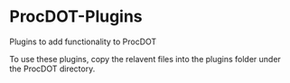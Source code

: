# ProcDOT-Plugins
Plugins to add functionality to ProcDOT

To use these plugins, copy the relavent files into the plugins folder under the ProcDOT directory.
